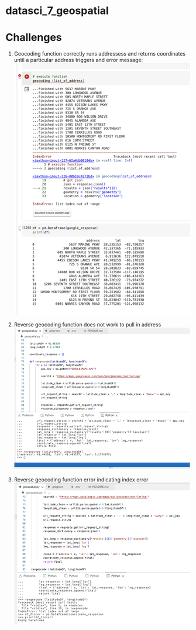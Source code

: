 # datasci_7_geospatial

# Challenges

1. Geocoding function correctly runs addressess and returns coordinates until a particular address triggers and error message:
   ![Picture1](images/geocoding_partial_success_and_error.png "Text to show on mouseover")

2. Reverse geocoding function does not work to pull in address
   ![Picture2](images/Reverse_geocoding_manual_data_success.png "Text to show on mouseover")

3. Reverse geocoding function error indicating index error
   ![Picture3](images/Error_reverse_geocoding.png "Text to show on mouseover")
